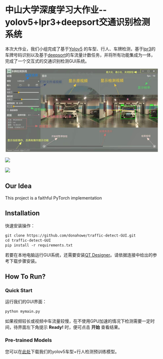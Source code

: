 # 中山大学深度学习大作业--yolov5+lpr3+deepsort交通识别检测系统

本次大作业，我们小组完成了基于[Yolov5](https://github.com/ultralytics/yolov5) 的车型、行人、车牌检测，基于[lpr3](https://github.com/szad670401/HyperLPR)的车牌号码识别以及基于[deepsort](https://github.com/dyh/unbox_yolov5_deepsort_counting)的车流量计数任务，并将所有功能集成为一体，完成了一个交互式的交通识别检测GUI系统。

![](https://github.com/donahowe/traffic-detect-GUI/blob/main/GUI_picture/window.jpg)

![](https://github.com/donahowe/traffic-detect-GUI/blob/main/GUI_picture/1.gif)

![](https://github.com/donahowe/traffic-detect-GUI/blob/main/GUI_picture/2.gif)

## Our Idea

This project is a faithful PyTorch implementation

## Installation

快速安装操作：
```
git clone https://github.com/donahowe/traffic-detect-GUI.git
cd traffic-detect-GUI
pip install -r requirements.txt
```

若要在本地电脑运行GUI系统，还需要安装[QT Designer](https://blog.csdn.net/qq_32892383/article/details/108867482)。请依据连接中给出的参考下载步骤安装。

## How To Run?

### Quick Start

运行我们的GUI界面：
```
python mymain.py
```
如果视频较长或视频中车流量较慢，在不使用GPU加速的情况下检测需要一定时间，待界面左下角提示 **Ready!** 时，便可点击 **开始** 查看结果。

### Pre-trained Models

您可以在[此处](https://drive.google.com/file/d/1qMw3ofK_nJauSrvDFTfoThprqvynLgB7/view?usp=sharing)下载我们的yolov5车型+行人检测预训练模型。
